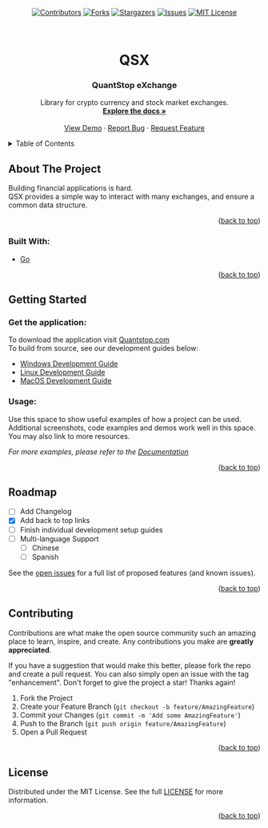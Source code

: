 <div id="top"></div>

<!-- PROJECT SHIELDS -->
<!--
Using markdown "reference style" links for readability.
Reference links are enclosed in brackets [ ] instead of parentheses ( ).
See the bottom of this document for the declaration of the reference variables
for contributors-url, forks-url, etc. This is an optional, concise syntax you may use.
https://www.markdownguide.org/basic-syntax/#reference-style-links

Note: 
  To have badges be centered there MUST be a blank line between markdown and div tags
  https://stackoverflow.com/questions/70292850/centre-align-shield-io-in-github-readme-file
-->
<div align="center">

[![Contributors][contributors-shield]][contributors-url]
[![Forks][forks-shield]][forks-url]
[![Stargazers][stars-shield]][stars-url]
[![Issues][issues-shield]][issues-url]
[![MIT License][license-shield]][license-url]

</div>

<!-- PROJECT LOGO -->
<br />
<div align="center">

<h1 align="center">QSX</h1>
<h3>QuantStop eXchange</h3>

  <p align="center">
    Library for crypto currency and stock market exchanges.
    <br />
    <a href="https://github.com/quantstop/quantstopterminal"><strong>Explore the docs »</strong></a>
    <br />
    <br />
    <a href="https://github.com/quantstop/quantstopterminal">View Demo</a>
    ·
    <a href="https://github.com/quantstop/quantstopterminal/issues">Report Bug</a>
    ·
    <a href="https://github.com/quantstop/quantstopterminal/issues">Request Feature</a>
  </p>
</div>



<!-- TABLE OF CONTENTS -->
<details>
  <summary>Table of Contents</summary>
  <ol>
    <li>
      <a href="#about-the-project">About The Project</a>
      <ul>
        <li><a href="#built-with">Built With</a></li>
      </ul>
    </li>
    <li><a href="#getting-started">Getting Started</a></li>
    <li><a href="#roadmap">Roadmap</a></li>
    <li><a href="#contributing">Contributing</a></li>
    <li><a href="#license">License</a></li>
  </ol>
</details>



<!-- ABOUT THE PROJECT -->
## About The Project

Building financial applications is hard. <br>
QSX provides a simple way to interact with many exchanges, and ensure a common data structure. 

<p align="right">(<a href="#top">back to top</a>)</p>



### Built With:
* [Go](https://go.dev/)

<p align="right">(<a href="#top">back to top</a>)</p>



<!-- GETTING STARTED -->
## Getting Started

### Get the application:
To download the application visit [Quantstop.com](https://quantstop.com)
<br>
To build from source, see our development guides below:
- [Windows Development Guide](docs/DevelopmentEnvironmentWindows.md)
- [Linux Development Guide](docs/DevelopmentEnvironmentLinux.md)
- [MacOS Development Guide](docs/DevelopmentEnvironmentMacOS.md)




<!-- USAGE EXAMPLES -->
### Usage:

Use this space to show useful examples of how a project can be used.
Additional screenshots, code examples and demos work well in this space. You may also link to more resources.

_For more examples, please refer to the [Documentation](https://example.com)_

<p align="right">(<a href="#top">back to top</a>)</p>



<!-- ROADMAP -->
## Roadmap

- [ ] Add Changelog
- [x] Add back to top links
- [ ] Finish individual development setup guides
- [ ] Multi-language Support
    - [ ] Chinese
    - [ ] Spanish

See the [open issues](https://github.com/quantstop/quantstopterminal/issues)
for a full list of proposed features (and known issues).

<p align="right">(<a href="#top">back to top</a>)</p>



<!-- CONTRIBUTING -->
## Contributing

Contributions are what make the open source community such an amazing place to learn, inspire, and create.
Any contributions you make are **greatly appreciated**.

If you have a suggestion that would make this better, please fork the repo and create a pull request.
You can also simply open an issue with the tag "enhancement".
Don't forget to give the project a star! Thanks again!

1. Fork the Project
2. Create your Feature Branch (`git checkout -b feature/AmazingFeature`)
3. Commit your Changes (`git commit -m 'Add some AmazingFeature'`)
4. Push to the Branch (`git push origin feature/AmazingFeature`)
5. Open a Pull Request

<p align="right">(<a href="#top">back to top</a>)</p>



<!-- Eula_en-us.rtf -->
## License

Distributed under the MIT License. See the full [LICENSE](LICENSE) for more information.

<p align="right">(<a href="#top">back to top</a>)</p>



<!-- MARKDOWN LINKS & IMAGES -->
<!-- https://www.markdownguide.org/basic-syntax/#reference-style-links -->
[contributors-shield]: https://img.shields.io/github/contributors/quantstop/qsx.svg?style=for-the-badge
[contributors-url]: https://github.com/quantstop/qsx/graphs/contributors
[forks-shield]: https://img.shields.io/github/forks/quantstop/qsx.svg?style=for-the-badge
[forks-url]: https://github.com/quantstop/qsx/network/members
[stars-shield]: https://img.shields.io/github/stars/quantstop/qsx.svg?style=for-the-badge
[stars-url]: https://github.com/quantstop/qsx/stargazers
[issues-shield]: https://img.shields.io/github/issues/quantstop/qsx.svg?style=for-the-badge
[issues-url]: https://github.com/quantstop/qsx/issues
[license-shield]: https://img.shields.io/github/license/quantstop/qsx.svg?style=for-the-badge
[license-url]: https://github.com/quantstop/qsx/blob/main/LICENSE
